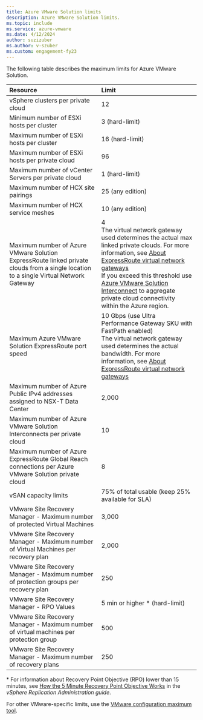 ```yaml
---
title: Azure VMware Solution limits
description: Azure VMware Solution limits.
ms.topic: include
ms.service: azure-vmware
ms.date: 4/12/2024
author: suzizuber
ms.author: v-szuber
ms.custom: engagement-fy23
---
```


<!-- Used in /azure/azure-resource-manager/management/azure-subscription-service-limits.md and concepts-networking.md -->

The following table describes the maximum limits for Azure VMware Solution.

| **Resource** | **Limit** |
| :-- | :-- |
| vSphere clusters per private cloud | 12 |
| Minimum number of ESXi hosts per cluster | 3 (hard-limit) |
| Maximum number of ESXi hosts per cluster | 16 (hard-limit) |
| Maximum number of ESXi hosts per private cloud | 96 |
| Maximum number of vCenter Servers per private cloud | 1 (hard-limit)  |
| Maximum number of HCX site pairings | 25 (any edition) |
| Maximum number of HCX service meshes | 10 (any edition) |
| Maximum number of Azure VMware Solution ExpressRoute linked private clouds from a single location to a single Virtual Network Gateway | 4<br />The virtual network gateway used determines the actual max linked private clouds.  For more information, see [About ExpressRoute virtual network gateways](../../expressroute/expressroute-about-virtual-network-gateways.md)<br />If you exceed this threshold use [Azure VMware Solution Interconnect](../connect-multiple-private-clouds-same-region.md) to aggregate private cloud connectivity within the Azure region. | 
| Maximum Azure VMware Solution ExpressRoute port speed | 10 Gbps (use Ultra Performance Gateway SKU with FastPath enabled)<br />The virtual network gateway used determines the actual bandwidth. For more information, see [About ExpressRoute virtual network gateways](../../expressroute/expressroute-about-virtual-network-gateways.md) | 
| Maximum number of Azure Public IPv4 addresses assigned to NSX-T Data Center | 2,000 |
| Maximum number of Azure VMware Solution Interconnects per private cloud | 10 |
| Maximum number of Azure ExpressRoute Global Reach connections per Azure VMware Solution private cloud | 8 |
| vSAN capacity limits | 75% of total usable (keep 25% available for SLA)  |
| VMware Site Recovery Manager - Maximum number of protected Virtual Machines  | 3,000  |
| VMware Site Recovery Manager - Maximum number of Virtual Machines per recovery plan  | 2,000  |
| VMware Site Recovery Manager - Maximum number of protection groups per recovery plan  | 250  |
| VMware Site Recovery Manager - RPO Values  | 5 min or higher * (hard-limit)  |
| VMware Site Recovery Manager - Maximum number of virtual machines per protection group  | 500  |
| VMware Site Recovery Manager - Maximum number of recovery plans  | 250  |

\* For information about Recovery Point Objective (RPO) lower than 15 minutes, see [How the 5 Minute Recovery Point Objective Works](https://docs.vmware.com/en/vSphere-Replication/8.3/com.vmware.vsphere.replication-admin.doc/GUID-9E17D567-A947-49CD-8A84-8EA2D676B55A.html) in the _vSphere Replication Administration guide_.

For other VMware-specific limits, use the [VMware configuration maximum tool](https://configmax.vmware.com/).
